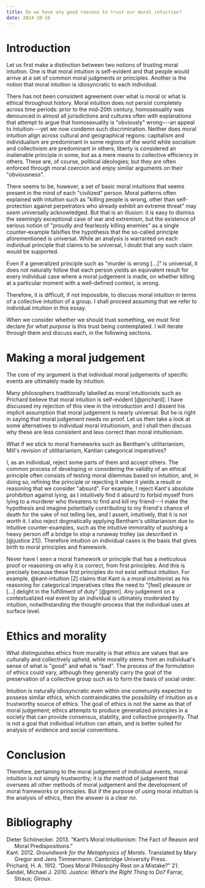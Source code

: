 ```yaml
---
title: Do we have any good reasons to trust our moral intuition?
date: 2024-10-16
---
```


# Introduction

Let us first make a distinction between two notions of trusting moral
intuition. One is that moral intuition is self-evident and that people
would arrive at a set of common moral judgments or principles. Another
is the notion that moral intuition is idiosyncratic to each individual.

There has not been consistent agreement over what is moral or what is
ethical throughout history. Moral intuition does not persist completely
across time periods: prior to the mid-20th century, homosexuality was
denounced in almost all jurisdictions and cultures often with
explanations that attempt to argue that homosexuality is "obviously"
wrong---an appeal to intuition---yet we now condemn such discrimination.
Neither does moral intuition align across cultural and geographical
regions: capitalism and individualism are predominant in some regions of
the world while socialism and collectivism are predominant in others;
liberty is considered an inalienable principle in some, but as a mere
means to collective efficiency in others. These are, of course,
political ideologies; but they are often enforced through moral coercion
and enjoy similar arguments on their "obviousness".

There seems to be, however, a set of basic moral intuitions that seems
present in the mind of each "civilized" person. Moral patterns often
explained with intuition such as "killing people is wrong, other than
self-protection against perpetrators who already exhibit an extreme
threat" may *seem* universally acknowledged. But that is an illusion: it
is easy to dismiss the seemingly exceptional case of war and extremism,
but the existence of serious notion of "proudly and fearlessly killing
enemies" as a single counter-example falsifies the hypothesis that the
so-called principle aforementioned is universal. While an analysis is
warranted on each individual principle that claims to be universal, I
doubt that any such claim would be supported.

Even if a generalized principle such as "murder is wrong \[\...\]" is
universal, it does not naturally follow that each person yields an
equivalent result for every individual case where a moral judgement is
made, on whether killing at a particular moment with a well-defined
context, is wrong.

Therefore, it is difficult, if not impossible, to discuss moral
intuition in terms of a collective intuition of a group. I shall proceed
assuming that we refer to individual intuition in this essay.

When we consider whether we should trust something, we must first
declare *for what purpose* is this trust being contemplated. I will
iterate through them and discuss each, in the following sections.

# Making a moral judgement

The core of my argument is that individual moral judgements of specific
events are ultimately made by intuition.

Many philosophers traditionally labelled as moral intuitionists such as
Prichard believe that moral intuition is self-evident [@prichard]. I
have discussed my rejection of this view in the introduction and I
dissent his implicit assumption that moral judgement is nearly
universal. But he is right in saying that moral judgement needs no
proof. Let us then take a look at some alternatives to individual moral
intuitionism, and I shall then discuss why these are less consistent and
less correct than moral intuitionism.

What if we stick to moral frameworks such as Bentham's utilitarianism,
Mill's revision of utilitarianism, Kantian categorical imperatives?

I, as an individual, reject some parts of them and accept others. The
common process of developing or considering the validity of an ethical
principle often consists of testing moral dilemmas based on intuition,
and, in doing so, refining the principle or rejecting it when it yields
a result or reasoning that we consider "absurd". For example, I reject
Kant's absolute prohibition against lying, as I intuitively find it
absurd to forbid myself from lying to a murderer who threatens to find
and kill my friend---I make the hypothesis and imagine potentially
contributing to my friend's chance of death for the sake of not telling
lies, and I assert, intuitively, that it is not worth it. I also reject
dogmatically applying Bentham's utilitarianism due to intuitive
counter-examples, such as the intuitive immorality of pushing a heavy
person off a bridge to stop a runaway trolley (as described in [@justice
21]). Therefore intuition on individual cases is the basis that gives
birth to moral principles and framework.

Never have I seen a moral framework or principle that has a meticulous
proof or reasoning on why it is correct, from first principles. And this
is precisely because these first principles do not exist without
intuition. For example, @kant-intuition [2] claims that Kant is a moral
intuitionist as his reasoning for categorical imperatives cites the need
to "\[feel\] pleasure or \[...\] delight in the fulfillment of duty"
[@gmm]. *Any* judgement on a contextualized real event by an individual
is ultimately moderated by intuition, notwithstanding the
thought-process that the individual uses at surface level.

# Ethics and morality

What distinguishes ethics from morality is that ethics are values that
are culturally and collectively upheld, while morality stems from an
individual's sense of what is "good" and what is "bad". The process of
the formulation of ethics could vary, although they generally carry the
goal of the preservation of a collective group such as to form the basis
of social order.

Intuition is naturally idiosyncratic even within one community expected
to possess similar ethics, which contraindicates the possibility of
intuition as a trustworthy source of ethics. The goal of ethics is not
the same as that of moral judgement; ethics attempts to produce
generalized principles in a society that can provide consensus,
stability, and collective prosperity. That is not a goal that individual
intuition can attain, and is better suited for analysis of evidence and
social conventions.

# Conclusion

Therefore, pertaining to the moral judgement of individual events, moral
intuition is not simply trustworthy; it is *the* method of judgement
that oversees all other methods of moral judgement and the development
of moral frameworks or principles. But if the purpose of using moral
intuition is the analysis of ethics, then the answer is a clear *no*.

# Bibliography

<div id="refs" class="references csl-bib-body hanging-indent"
data-entry-spacing="0" role="list">
<div id="ref-kant-intuition" class="csl-entry" role="listitem">
Dieter Schönecker. 2013. <span>“<span class="nocase">Kant’s Moral
Intuitionism</span>: <span class="nocase">The Fact of Reason and Moral
Predispositions</span>.”</span>
</div>
<div id="ref-gmm" class="csl-entry" role="listitem">
Kant. 2012. <em><span class="nocase">Groundwork for the Metaphysics of
Morals</span></em>. Translated by Mary Gregor and Jens Timmermann.
Cambridge University Press.
</div>
<div id="ref-prichard" class="csl-entry" role="listitem">
Prichard, H. A. 1912. <span>“<span class="nocase">Does Moral Philosophy
Rest on a Mistake?</span>”</span> 21.
</div>
<div id="ref-justice" class="csl-entry" role="listitem">
Sandel, Michael J. 2010. <em><span class="nocase">Justice: What’s the
Right Thing to Do?</span></em> Farrar, Straus; Giroux.
</div>
</div>
